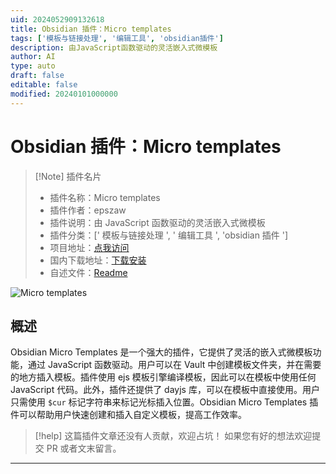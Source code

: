 ```yaml
---
uid: 2024052909132618
title: Obsidian 插件：Micro templates
tags: ['模板与链接处理', '编辑工具', 'obsidian插件']
description: 由JavaScript函数驱动的灵活嵌入式微模板
author: AI
type: auto
draft: false
editable: false
modified: 20240101000000
---
```


# Obsidian 插件：Micro templates

> [!Note] 插件名片
> - 插件名称：Micro templates
> - 插件作者：epszaw
> - 插件说明：由 JavaScript 函数驱动的灵活嵌入式微模板
> - 插件分类：[' 模板与链接处理 ', ' 编辑工具 ', 'obsidian 插件 ']
> - 项目地址：[点我访问](https://github.com/epszaw/obsidian-micro-templates)
> - 国内下载地址：[下载安装](https://pkmer.cn/products/plugin/pluginMarket/?micro-templates)
> - 自述文件：[Readme](https://ghproxy.net/https://raw.githubusercontent.com/epszaw/obsidian-micro-templates/master/README.md)

![Micro templates](https://cdn.pkmer.cn/covers/micro-templates_new.gif!pkmer)

## 概述

Obsidian Micro Templates 是一个强大的插件，它提供了灵活的嵌入式微模板功能，通过 JavaScript 函数驱动。用户可以在 Vault 中创建模板文件夹，并在需要的地方插入模板。插件使用 ejs 模板引擎编译模板，因此可以在模板中使用任何 JavaScript 代码。此外，插件还提供了 dayjs 库，可以在模板中直接使用。用户只需使用 `$cur` 标记字符串来标记光标插入位置。Obsidian Micro Templates 插件可以帮助用户快速创建和插入自定义模板，提高工作效率。

> [!help]
> 这篇插件文章还没有人贡献，欢迎占坑！
> 如果您有好的想法欢迎提交 PR 或者文末留言。

---



